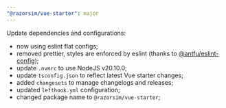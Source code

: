 ```yaml
---
"@razorsim/vue-starter": major
---
```


Update dependencies and configurations:
- now using eslint flat configs;
- removed prettier, styles are enforced by eslint (thanks to [@antfu/eslint-config](https://github.com/anftu/eslint-config));
- update `.nvmrc` to use NodeJS v20.10.0;
- update `tsconfig.json` to reflect latest Vue starter changes;
- added `changesets` to manage changelogs and releases;
- updated `lefthook.yml` configuration;
- changed package name to `@razorsim/vue-starter`;
